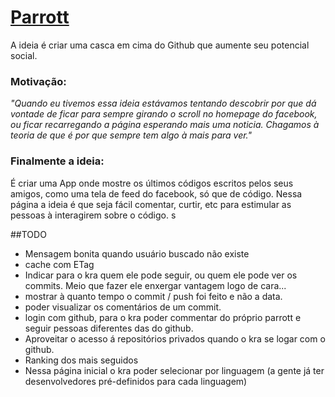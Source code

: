 # [Parrott](http://parrott.com.br/)

A ideia é criar uma casca em cima do Github que aumente seu potencial social.

### Motivação:
_"Quando eu tivemos essa ideia estávamos tentando descobrir por que dá vontade de ficar para sempre girando o scroll no homepage do facebook, ou ficar recarregando a página esperando mais uma noticia. Chagamos à teoria de que é por que sempre tem algo à mais para ver."_

### Finalmente a ideia:
É criar uma App onde mostre os últimos códigos escritos pelos seus amigos, como uma tela de feed do facebook, só que de código. Nessa página a ideia é que seja fácil comentar, curtir, etc para estimular as pessoas à interagirem sobre o código.
s


##TODO

* Mensagem bonita quando usuário buscado não existe
* cache com ETag
* Indicar para o kra quem ele pode seguir, ou quem ele pode ver os commits. Meio que fazer ele enxergar vantagem logo de cara...
* mostrar à quanto tempo o commit / push foi feito e não a data.
* poder visualizar os comentários de um commit.
* login com github, para o kra poder commentar do próprio parrott e seguir pessoas diferentes das do github.
* Aproveitar o acesso á repositórios privados quando o kra se logar com o github.
* Ranking dos mais seguidos
* Nessa página inicial o kra poder selecionar por linguagem (a gente já ter desenvolvedores pré-definidos para cada linguagem)
